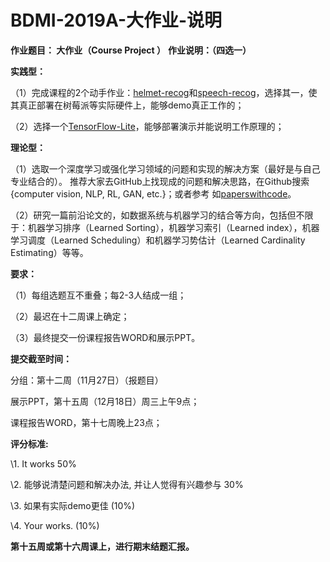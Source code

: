# BDMI-2019A-大作业-说明

**作业题目： 大作业（Course Project ）**
**作业说明：（四选一）**

**实践型：** 

（1）完成课程的2个动手作业：[helmet-recog](helmet-recog/README.md)和[speech-recog](speech-recog/README.md)，选择其一，使其真正部署在树莓派等实际硬件上，能够demo真正工作的；

（2）选择一个[TensorFlow-Lite](https://tensorflow.google.cn/lite/examples?hl=zh_cn)，能够部署演示并能说明工作原理的；

**理论型：**

（1）选取一个深度学习或强化学习领域的问题和实现的解决方案（最好是与自己专业结合的）。 推荐大家去GitHub上找现成的问题和解决思路，在Github搜索{computer vision, NLP, RL, GAN, etc.}；或者参考 如[paperswithcode](https://paperswithcode.com/sota)。

（2）研究一篇前沿论文的，如数据系统与机器学习的结合等方向，包括但不限于：机器学习排序（Learned Sorting），机器学习索引（Learned index），机器学习调度（Learned Scheduling）和机器学习势估计（Learned Cardinality Estimating）等等。

 

**要求：**

（1）每组选题互不重叠；每2-3人结成一组；

（2）最迟在十二周课上确定； 

（3）最终提交一份课程报告WORD和展示PPT。



**提交截至时间：**

分组：第十二周（11月27日）（报题目）

展示PPT，第十五周（12月18日）周三上午9点；

课程报告WORD，第十七周晚上23点； 



**评分标准:**

\1. It works 50%

\2. 能够说清楚问题和解决办法, 并让人觉得有兴趣参与 30%

\3. 如果有实际demo更佳 (10%)

\4. Your works.  (10%)
 

**第十五周或第十六周课上，进行期末结题汇报。**
